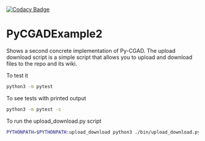 [![Codacy Badge](https://app.codacy.com/project/badge/Grade/ab64f00aeca946ada1c3c7cc7cabcda0)](https://www.codacy.com/gh/JoshuaSBrown/PyCGADExample2/dashboard?utm_source=github.com&amp;utm_medium=referral&amp;utm_content=JoshuaSBrown/PyCGADExample2&amp;utm_campaign=Badge_Grade)
# PyCGADExample2

Shows a second concrete implementation of Py-CGAD. The upload download script
is a simple script that allows you to upload and download files to the repo 
and its wiki. 

To test it

```Bash
python3 -m pytest
```

To see tests with printed output 

```Bash
python3 -m pytest -s
```

To run the upload_download.py script

```Bash
PYTHONPATH=$PYTHONPATH:upload_download python3 ./bin/upload_download.py --help
```
